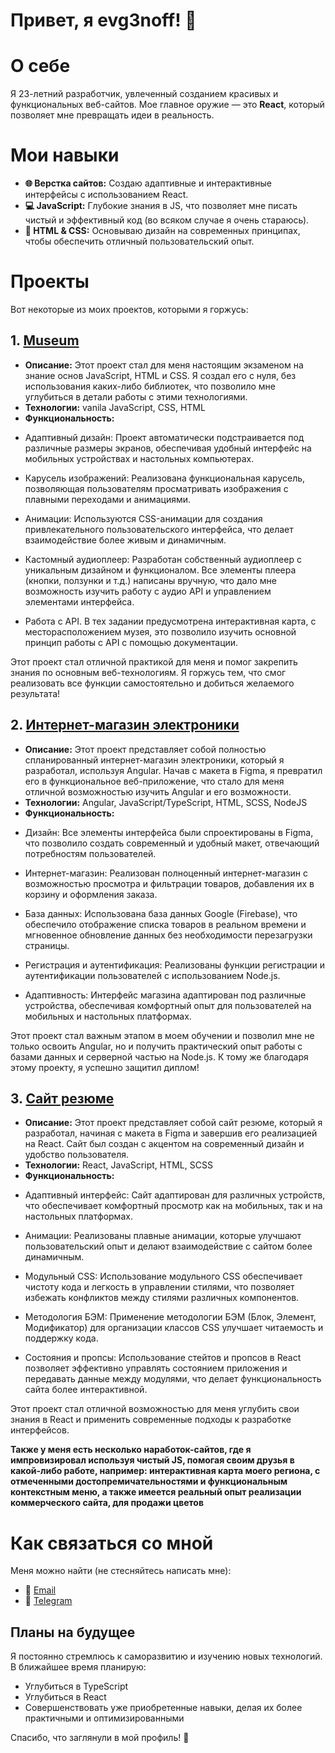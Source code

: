 # Привет, я evg3noff! 👋

# О себе
Я 23-летний разработчик, увлеченный созданием красивых и функциональных веб-сайтов. Мое главное оружие — это **React**, который позволяет мне превращать идеи в реальность.

# Мои навыки
- **🌐 Верстка сайтов:** Создаю адаптивные и интерактивные интерфейсы с использованием React.
- **💻 JavaScript:** Глубокие знания в JS, что позволяет мне писать чистый и эффективный код (во всяком случае я очень стараюсь).
- **🎨 HTML & CSS:** Основываю дизайн на современных принципах, чтобы обеспечить отличный пользовательский опыт.

# Проекты
Вот некоторые из моих проектов, которыми я горжусь:

## 1. [Museum](https://github.com/evg3noff/Museum)
- **Описание:** Этот проект стал для меня настоящим экзаменом на знание основ JavaScript, HTML и CSS. Я создал его с нуля, без использования каких-либо библиотек, что позволило мне углубиться в детали работы с этими технологиями.
- **Технологии:** vanila JavaScript, CSS, HTML
- **Функциональность:**
* Адаптивный дизайн: Проект автоматически подстраивается под различные размеры экранов, обеспечивая удобный интерфейс на мобильных устройствах и настольных компьютерах.

* Карусель изображений: Реализована функциональная карусель, позволяющая пользователям просматривать изображения с плавными переходами и анимациями.

* Анимации: Используются CSS-анимации для создания привлекательного пользовательского интерфейса, что делает взаимодействие более живым и динамичным.

* Кастомный аудиоплеер: Разработан собственный аудиоплеер с уникальным дизайном и функционалом. Все элементы плеера (кнопки, ползунки и т.д.) написаны вручную, что дало мне возможность изучить работу с аудио API и управлением элементами интерфейса.

* Работа с API. В тех задании предусмотрена интерактивная карта, с месторасположением музея, это позволило изучить основной принцип работы с API с помощью документации. 

Этот проект стал отличной практикой для меня и помог закрепить знания по основным веб-технологиям. Я горжусь тем, что смог реализовать все функции самостоятельно и добиться желаемого результата!

## 2. [Интернет-магазин электроники](https://github.com/evg3noff/diplom)
- **Описание:** Этот проект представляет собой полностью спланированный интернет-магазин электроники, который я разработал, используя Angular. Начав с макета в Figma, я превратил его в функциональное веб-приложение, что стало для меня отличной возможностью изучить Angular и его возможности.
- **Технологии:** Angular, JavaScript/TypeScript, HTML, SCSS, NodeJS
- **Функциональность:**
* Дизайн: Все элементы интерфейса были спроектированы в Figma, что позволило создать современный и удобный макет, отвечающий потребностям пользователей.

* Интернет-магазин: Реализован полноценный интернет-магазин с возможностью просмотра и фильтрации товаров, добавления их в корзину и оформления заказа.

* База данных: Использована база данных Google (Firebase), что обеспечило отображение списка товаров в реальном времени и мгновенное обновление данных без необходимости перезагрузки страницы.

* Регистрация и аутентификация: Реализованы функции регистрации и аутентификации пользователей с использованием Node.js.

* Адаптивность: Интерфейс магазина адаптирован под различные устройства, обеспечивая комфортный опыт для пользователей на мобильных и настольных платформах.

Этот проект стал важным этапом в моем обучении и позволил мне не только освоить Angular, но и получить практический опыт работы с базами данных и серверной частью на Node.js. К тому же благодаря этому проекту, я успешно защитил диплом!

## 3. [Сайт резюме](https://github.com/evg3noff/resume)
- **Описание:** Этот проект представляет собой сайт резюме, который я разработал, начиная с макета в Figma и завершив его реализацией на React. Сайт был создан с акцентом на современный дизайн и удобство пользователя.
- **Технологии:** React, JavaScript, HTML, SCSS
- **Функциональность:**
* Адаптивный интерфейс: Сайт адаптирован для различных устройств, что обеспечивает комфортный просмотр как на мобильных, так и на настольных платформах.

* Анимации: Реализованы плавные анимации, которые улучшают пользовательский опыт и делают взаимодействие с сайтом более динамичным.

* Модульный CSS: Использование модульного CSS обеспечивает чистоту кода и легкость в управлении стилями, что позволяет избежать конфликтов между стилями различных компонентов.

* Методология БЭМ: Применение методологии БЭМ (Блок, Элемент, Модификатор) для организации классов CSS улучшает читаемость и поддержку кода.

* Состояния и пропсы: Использование стейтов и пропсов в React позволяет эффективно управлять состоянием приложения и передавать данные между модулями, что делает функциональность сайта более интерактивной.

Этот проект стал отличной возможностью для меня углубить свои знания в React и применить современные подходы к разработке интерфейсов.

**Также у меня есть несколько наработок-сайтов, где я импровизировал используя чистый JS, помогая своим друзья в какой-либо работе, например: интерактивная карта моего региона, с отмеченными достопремичательностями и функциональным контекстным меню, а также имеется реальный опыт реализации коммерческого сайта, для продажи цветов**

# Как связаться со мной
Меня можно найти (не стесняйтесь написать мне):
- 📧 [Email](mailto:evgenkleninoff@gmail.com)
- 💬 [Telegram](evg3noff)

## Планы на будущее
Я постоянно стремлюсь к саморазвитию и изучению новых технологий. В ближайшее время планирую:
- Углубиться в TypeScript
- Углубиться в React
- Совершенствовать уже приобретенные навыки, делая их более практичными и оптимизированными

Спасибо, что заглянули в мой профиль! 🚀
